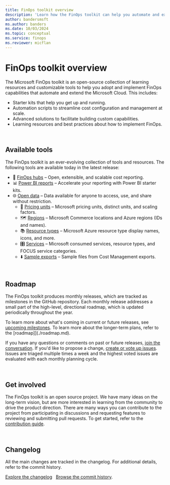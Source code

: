 ```yaml
---
title: FinOps toolkit overview
description: 'Learn how the FinOps toolkit can help you automate and extend the Microsoft Cloud with starter kits, scripts, and advanced solutions to accelerate your FinOps journey.'
author: bandersmsft
ms.author: banders
ms.date: 10/03/2024
ms.topic: conceptual
ms.service: finops
ms.reviewer: micflan
---
```


<!-- markdownlint-disable-next-line MD025 -->
# FinOps toolkit overview

The Microsoft FinOps toolkit is an open-source collection of learning resources and customizable tools to help you adopt and implement FinOps capabilities that automate and extend the Microsoft Cloud. This includes:

- Starter kits that help you get up and running.
- Automation scripts to streamline cost configuration and management at scale.
- Advanced solutions to facilitate building custom capabilities.
- Learning resources and best practices about how to implement FinOps.

<br>

## Available tools

The FinOps toolkit is an ever-evolving collection of tools and resources. The following tools are available today in the latest release:

- 🏦 [FinOps hubs](./hubs/finops-hubs-overview.md) – Open, extensible, and scalable cost reporting.
- 📊 [Power BI reports](./power-bi/reports.md) – Accelerate your reporting with Power BI starter kits.
- 🌐 [Open data](./open-data/finops-data-overview.md) – Data available for anyone to access, use, and share without restriction.
  - 📏 [Pricing units](./open-data/finops-data-overview.md#-pricing-units) – Microsoft pricing units, distinct units, and scaling factors.
  - 🗺️ [Regions](./open-data/finops-data-overview.md#regions) – Microsoft Commerce locations and Azure regions (IDs and names).
  - 📚 [Resource types](./open-data/finops-data-overview.md#-resource-types) – Microsoft Azure resource type display names, icons, and more.
  - 🎛️ [Services](./open-data/finops-data-overview.md#services) – Microsoft consumed services, resource types, and FOCUS service categories.
  - ⬇️ [Sample exports](./open-data/finops-data-overview.md#sample-exports) – Sample files from Cost Management exports.

<!--
Will be added in a future PR:
- 📒 [FinOps workbooks](./workbooks) – Central hub for cost optimization.
  - 💵 [Cost optimization workbook](./workbooks/optimization) – Central hub for cost optimization.
  - ⚖️ [Governance workbook](./workbooks/governance) – Central hub for governance.
- 🔍 [Azure Optimization Engine](./optimization-engine) – Extensible solution for custom optimization recommendations.
- 🖥️ [PowerShell module](./powershell) – Automate and manage FinOps solutions and capabilities.
- 🦾 [Bicep Registry modules](./bicep) – Official repository for Bicep modules.
-->

<br>

## Roadmap

The FinOps toolkit produces monthly releases, which are tracked as milestones in the GitHub repository. Each monthly release addresses a small part of the high-level, directional roadmap, which is updated periodically throughout the year.

To learn more about what's coming in current or future releases, see [upcoming milestones](https://github.com/microsoft/finops-toolkit/milestones?direction=asc&sort=title). To learn more about the longer-term plans, refer to the [roadmap]](./roadmap.md).

If you have any questions or comments on past or future releases, [join the conversation](https://github.com/microsoft/finops-toolkit/discussions). If you'd like to propose a change, [create or vote up issues](https://aka.ms/ftk/ideas). Issues are triaged multiple times a week and the highest voted issues are evaluated with each monthly planning cycle.

<br>

## Get involved

The FinOps toolkit is an open source project. We have many ideas on the long-term vision, but are more interested in learning from the community to drive the product direction. There are many ways you can contribute to the project from participating in discussions and requesting features to reviewing and submitting pull requests. To get started, refer to the [contribution guide](https://github.com/microsoft/finops-toolkit/blob/main/CONTRIBUTING.md).

<br>

## Changelog

All the main changes are tracked in the changelog. For additional details, refer to the commit history.

[Explore the changelog](https://aka.ms/ftk/changes) &nbsp; [Browse the commit history](https://github.com/microsoft/finops-toolkit/commits/main).

<br>
